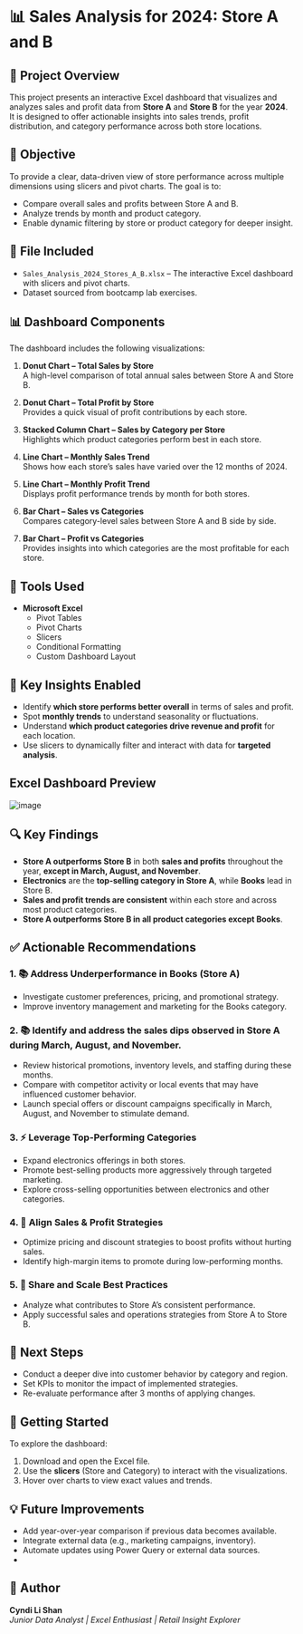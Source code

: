 # 📊 Sales Analysis for 2024: Store A and B

## 📝 Project Overview
This project presents an interactive Excel dashboard that visualizes and analyzes sales and profit data from **Store A** and **Store B** for the year **2024**. It is designed to offer actionable insights into sales trends, profit distribution, and category performance across both store locations.

## 🎯 Objective
To provide a clear, data-driven view of store performance across multiple dimensions using slicers and pivot charts. The goal is to:
- Compare overall sales and profits between Store A and B.
- Analyze trends by month and product category.
- Enable dynamic filtering by store or product category for deeper insight.

## 📁 File Included
- `Sales_Analysis_2024_Stores_A_B.xlsx` – The interactive Excel dashboard with slicers and pivot charts.
- Dataset sourced from bootcamp lab exercises.

## 📊 Dashboard Components
The dashboard includes the following visualizations:

1. **Donut Chart – Total Sales by Store**  
   A high-level comparison of total annual sales between Store A and Store B.

2. **Donut Chart – Total Profit by Store**  
   Provides a quick visual of profit contributions by each store.

3. **Stacked Column Chart – Sales by Category per Store**  
   Highlights which product categories perform best in each store.

4. **Line Chart – Monthly Sales Trend**  
   Shows how each store’s sales have varied over the 12 months of 2024.

5. **Line Chart – Monthly Profit Trend**  
   Displays profit performance trends by month for both stores.

6. **Bar Chart – Sales vs Categories**  
   Compares category-level sales between Store A and B side by side.

7. **Bar Chart – Profit vs Categories**  
   Provides insights into which categories are the most profitable for each store.

## 🧰 Tools Used
- **Microsoft Excel**
  - Pivot Tables
  - Pivot Charts
  - Slicers
  - Conditional Formatting
  - Custom Dashboard Layout

## 🧠 Key Insights Enabled
- Identify **which store performs better overall** in terms of sales and profit.
- Spot **monthly trends** to understand seasonality or fluctuations.
- Understand **which product categories drive revenue and profit** for each location.
- Use slicers to dynamically filter and interact with data for **targeted analysis**.

## Excel Dashboard Preview
![image](https://github.com/user-attachments/assets/8ad6a567-1d0c-452e-abb5-13825af407ec)


## 🔍 Key Findings

- **Store A outperforms Store B** in both **sales and profits** throughout the year, **except in March, August, and November**.
- **Electronics** are the **top-selling category in Store A**, while **Books** lead in Store B.
- **Sales and profit trends are consistent** within each store and across most product categories.
- **Store A outperforms Store B in all product categories except Books**.


## ✅ Actionable Recommendations

### 1. 📚 Address Underperformance in Books (Store A)
- Investigate customer preferences, pricing, and promotional strategy.
- Improve inventory management and marketing for the Books category.

### 2. 📚 Identify and address the sales dips observed in Store A during March, August, and November.
- Review historical promotions, inventory levels, and staffing during these months.
- Compare with competitor activity or local events that may have influenced customer behavior.
- Launch special offers or discount campaigns specifically in March, August, and November to stimulate demand.
  
### 3. ⚡ Leverage Top-Performing Categories
- Expand electronics offerings in both stores.
- Promote best-selling products more aggressively through targeted marketing.
- Explore cross-selling opportunities between electronics and other categories.

### 4. 🧠 Align Sales & Profit Strategies
- Optimize pricing and discount strategies to boost profits without hurting sales.
- Identify high-margin items to promote during low-performing months.

### 5. 🚀 Share and Scale Best Practices
- Analyze what contributes to Store A’s consistent performance.
- Apply successful sales and operations strategies from Store A to Store B.


## 📌 Next Steps

- Conduct a deeper dive into customer behavior by category and region.
- Set KPIs to monitor the impact of implemented strategies.
- Re-evaluate performance after 3 months of applying changes.

## 🚀 Getting Started
To explore the dashboard:
1. Download and open the Excel file.
2. Use the **slicers** (Store and Category) to interact with the visualizations.
3. Hover over charts to view exact values and trends.

## 💡 Future Improvements
- Add year-over-year comparison if previous data becomes available.
- Integrate external data (e.g., marketing campaigns, inventory).
- Automate updates using Power Query or external data sources.
- 

## 👤 Author
**Cyndi Li Shan**  
*Junior Data Analyst | Excel Enthusiast | Retail Insight Explorer*
